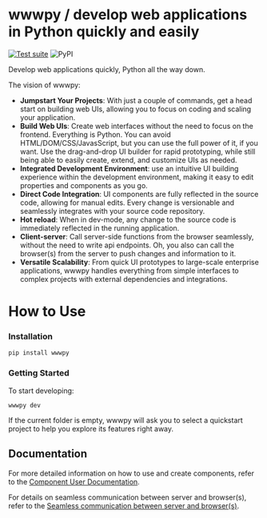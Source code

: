 # wwwpy / develop web applications in Python quickly and easily

[![Test suite](https://github.com/www-py/wwwpy/actions/workflows/ci.yml/badge.svg)](https://github.com/www-py/wwwpy/actions/workflows/ci.yml)
![PyPI](https://img.shields.io/pypi/v/wwwpy)


Develop web applications quickly, Python all the way down.

The vision of wwwpy: 
- **Jumpstart Your Projects**: With just a couple of commands, get a head start on building web UIs, allowing you to focus on coding and scaling your application.
- **Build Web UIs**: Create web interfaces without the need to focus on the frontend. Everything is Python. You can avoid HTML/DOM/CSS/JavasScript, but you can use the full power of it, if you want. Use the drag-and-drop UI builder for rapid prototyping, while still being able to easily create, extend, and customize UIs as needed.
- **Integrated Development Environment**: use an intuitive UI building experience within the development environment, making it easy to edit properties and components as you go.
- **Direct Code Integration**: UI components are fully reflected in the source code, allowing for manual edits. Every change is versionable and seamlessly integrates with your source code repository.
- **Hot reload**: When in dev-mode, any change to the source code is immediately reflected in the running application.
- **Client-server**: Call server-side functions from the browser seamlessly, without the need to write api endpoints. Oh, you also can call the browser(s) from the server to push changes and information to it.
- **Versatile Scalability**: From quick UI prototypes to large-scale enterprise applications, wwwpy handles everything from simple interfaces to complex projects with external dependencies and integrations.

# How to Use

### Installation

```
pip install wwwpy
```

### Getting Started
To start developing:

```
wwwpy dev
```

If the current folder is empty, wwwpy will ask you to select a quickstart project to help you explore its features right away.


## Documentation

For more detailed information on how to use and create components, refer to the [Component User Documentation](docs/component.md).

For details on seamless communication between server and browser(s), refer to the [Seamless communication between server and browser(s)](docs/rpc.md).
